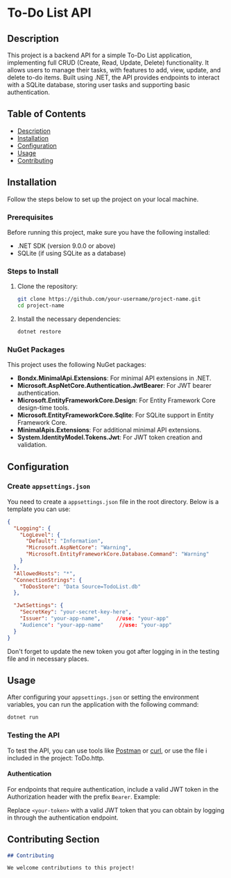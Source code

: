 # To-Do List API

## Description

This project is a backend API for a simple To-Do List application, implementing full CRUD (Create, Read, Update, Delete) functionality. It allows users to manage their tasks, with features to add, view, update, and delete to-do items. Built using .NET, the API provides endpoints to interact with a SQLite database, storing user tasks and supporting basic authentication.

## Table of Contents

- [Description](#description)
- [Installation](#installation)
- [Configuration](#configuration)
- [Usage](#usage)
- [Contributing](#contributing)

## Installation

Follow the steps below to set up the project on your local machine.

### Prerequisites

Before running this project, make sure you have the following installed:

- .NET SDK (version 9.0.0 or above)
- SQLite (if using SQLite as a database)

### Steps to Install

1. Clone the repository:
    ```bash
    git clone https://github.com/your-username/project-name.git
    cd project-name
    ```

2. Install the necessary dependencies:
    ```bash
    dotnet restore
    ```

### NuGet Packages

This project uses the following NuGet packages:

- **Bondx.MinimalApi.Extensions**: For minimal API extensions in .NET.
- **Microsoft.AspNetCore.Authentication.JwtBearer**: For JWT bearer authentication.
- **Microsoft.EntityFrameworkCore.Design**: For Entity Framework Core design-time tools.
- **Microsoft.EntityFrameworkCore.Sqlite**: For SQLite support in Entity Framework Core.
- **MinimalApis.Extensions**: For additional minimal API extensions.
- **System.IdentityModel.Tokens.Jwt**: For JWT token creation and validation.

## Configuration

### Create `appsettings.json`

You need to create a `appsettings.json` file in the root directory. Below is a template you can use:

```json
{
  "Logging": {
    "LogLevel": {
      "Default": "Information",
      "Microsoft.AspNetCore": "Warning",
      "Microsoft.EntityFrameworkCore.Database.Command": "Warning"
    }
  },
  "AllowedHosts": "*",
  "ConnectionStrings": {
    "ToDosStore": "Data Source=TodoList.db"
  },

  "JwtSettings": {
    "SecretKey": "your-secret-key-here", 
    "Issuer": "your-app-name",     //use: "your-app"
    "Audience": "your-app-name"     //use: "your-app"
  }
}
```
Don't forget to update the new token you got after logging in in the testing file and in necessary places.

## Usage

After configuring your `appsettings.json` or setting the environment variables, you can run the application with the following command:

```bash
dotnet run
```


### Testing the API

To test the API, you can use tools like [Postman](https://www.postman.com/) or [curl](https://curl.se/), or use the file i included in the project: ToDo.http.

#### Authentication

For endpoints that require authentication, include a valid JWT token in the Authorization header with the prefix `Bearer`. Example:

Replace `<your-token>` with a valid JWT token that you can obtain by logging in through the authentication endpoint.


## Contributing Section

```markdown
## Contributing

We welcome contributions to this project!
```



